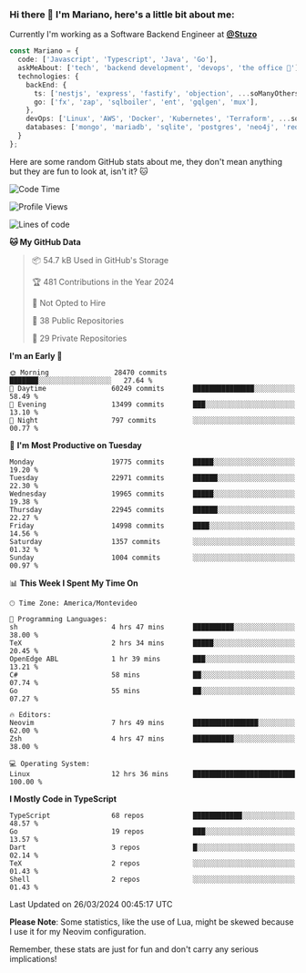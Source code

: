### Hi there 👋 I'm Mariano, here's a little bit about me:

Currently I'm working as a Software Backend Engineer at [**@Stuzo**](https://www.stuzo.com/)

```ts
const Mariano = {
  code: ['Javascript', 'Typescript', 'Java', 'Go'],
  askMeAbout: ['tech', 'backend development', 'devops', 'the office 💼'],
  technologies: {
    backEnd: {
      ts: ['nestjs', 'express', 'fastify', 'objection', ...soManyOthersFrameworks],
      go: ['fx', 'zap', 'sqlboiler', 'ent', 'gqlgen', 'mux'],
    },
    devOps: ['Linux', 'AWS', 'Docker', 'Kubernetes', 'Terraform', ...soManyOthersTools],
    databases: ['mongo', 'mariadb', 'sqlite', 'postgres', 'neo4j', 'redis', ...],
  }
};
```

Here are some random GitHub stats about me, they don't mean anything but they are fun to look at, isn't it? 🐱

<!--START_SECTION:waka-->
![Code Time](http://img.shields.io/badge/Code%20Time-1%2C793%20hrs%2019%20mins-blue)

![Profile Views](http://img.shields.io/badge/Profile%20Views-2-blue)

![Lines of code](https://img.shields.io/badge/From%20Hello%20World%20I%27ve%20Written-18.5%20million%20lines%20of%20code-blue)

**🐱 My GitHub Data** 

> 📦 54.7 kB Used in GitHub's Storage 
 > 
> 🏆 481 Contributions in the Year 2024
 > 
> 🚫 Not Opted to Hire
 > 
> 📜 38 Public Repositories 
 > 
> 🔑 29 Private Repositories 
 > 
**I'm an Early 🐤** 

```text
🌞 Morning                28470 commits       ███████░░░░░░░░░░░░░░░░░░   27.64 % 
🌆 Daytime                60249 commits       ███████████████░░░░░░░░░░   58.49 % 
🌃 Evening                13499 commits       ███░░░░░░░░░░░░░░░░░░░░░░   13.10 % 
🌙 Night                  797 commits         ░░░░░░░░░░░░░░░░░░░░░░░░░   00.77 % 
```
📅 **I'm Most Productive on Tuesday** 

```text
Monday                   19775 commits       █████░░░░░░░░░░░░░░░░░░░░   19.20 % 
Tuesday                  22971 commits       ██████░░░░░░░░░░░░░░░░░░░   22.30 % 
Wednesday                19965 commits       █████░░░░░░░░░░░░░░░░░░░░   19.38 % 
Thursday                 22945 commits       ██████░░░░░░░░░░░░░░░░░░░   22.27 % 
Friday                   14998 commits       ████░░░░░░░░░░░░░░░░░░░░░   14.56 % 
Saturday                 1357 commits        ░░░░░░░░░░░░░░░░░░░░░░░░░   01.32 % 
Sunday                   1004 commits        ░░░░░░░░░░░░░░░░░░░░░░░░░   00.97 % 
```


📊 **This Week I Spent My Time On** 

```text
🕑︎ Time Zone: America/Montevideo

💬 Programming Languages: 
sh                       4 hrs 47 mins       ██████████░░░░░░░░░░░░░░░   38.00 % 
TeX                      2 hrs 34 mins       █████░░░░░░░░░░░░░░░░░░░░   20.45 % 
OpenEdge ABL             1 hr 39 mins        ███░░░░░░░░░░░░░░░░░░░░░░   13.21 % 
C#                       58 mins             ██░░░░░░░░░░░░░░░░░░░░░░░   07.74 % 
Go                       55 mins             ██░░░░░░░░░░░░░░░░░░░░░░░   07.27 % 

🔥 Editors: 
Neovim                   7 hrs 49 mins       ████████████████░░░░░░░░░   62.00 % 
Zsh                      4 hrs 47 mins       ██████████░░░░░░░░░░░░░░░   38.00 % 

💻 Operating System: 
Linux                    12 hrs 36 mins      █████████████████████████   100.00 % 
```

**I Mostly Code in TypeScript** 

```text
TypeScript               68 repos            ████████████░░░░░░░░░░░░░   48.57 % 
Go                       19 repos            ███░░░░░░░░░░░░░░░░░░░░░░   13.57 % 
Dart                     3 repos             █░░░░░░░░░░░░░░░░░░░░░░░░   02.14 % 
TeX                      2 repos             ░░░░░░░░░░░░░░░░░░░░░░░░░   01.43 % 
Shell                    2 repos             ░░░░░░░░░░░░░░░░░░░░░░░░░   01.43 % 
```




 Last Updated on 26/03/2024 00:45:17 UTC
<!--END_SECTION:waka-->

**Please Note**: Some statistics, like the use of Lua, might be skewed because I use it for my Neovim configuration.

Remember, these stats are just for fun and don't carry any serious implications!
